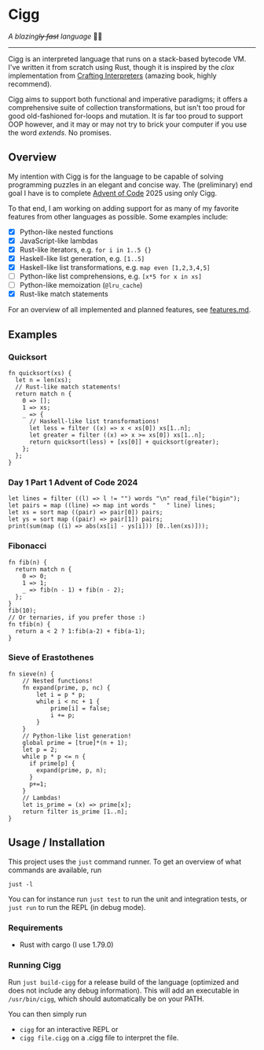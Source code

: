 # Cigg
_A blazing~~ly fast~~ language_ 🚬🚬
____

Cigg is an interpreted language that runs on a stack-based bytecode VM. I've written it from scratch using Rust, though it is inspired by the _clox_ implementation from [Crafting Interpreters](https://craftinginterpreters.com/)
(amazing book, highly recommend).

Cigg aims to support both functional and imperative paradigms; it offers a comprehensive suite of collection transformations, but isn't too proud for
good old-fashioned for-loops and mutation. It is far too proud to support OOP however, and it may or may not try to brick your computer if you use the word _extends_. No promises.

## Overview
My intention with Cigg is for the language to be capable of solving programming puzzles in an elegant and concise way.
The (preliminary) end goal I have is to complete [Advent of Code](https://adventofcode.com/) 2025 using only Cigg.

To that end, I am working on adding support for as many of my favorite features from other languages as possible. Some examples include:

- [x] Python-like nested functions
- [X] JavaScript-like lambdas
- [x] Rust-like iterators, e.g. `for i in 1..5 {}`
- [x] Haskell-like list generation, e.g. `[1..5]`
- [X] Haskell-like list transformations, e.g. `map even [1,2,3,4,5]`
- [ ] Python-like list comprehensions, e.g. `[x*5 for x in xs]`
- [ ] Python-like memoization (`@lru_cache`)
- [X] Rust-like match statements

For an overview of all implemented and planned features, see [features.md](https://github.com/tomasnyberg/tomaslang/blob/main/features.md).


## Examples

### Quicksort
```cigg
fn quicksort(xs) {
  let n = len(xs);
  // Rust-like match statements!
  return match n {
    0 => [];
    1 => xs;
    _ => {
      // Haskell-like list transformations!
      let less = filter ((x) => x < xs[0]) xs[1..n];
      let greater = filter ((x) => x >= xs[0]) xs[1..n];
      return quicksort(less) + [xs[0]] + quicksort(greater);
    };
  };
}
```

### Day 1 Part 1 Advent of Code 2024
```cigg
let lines = filter ((l) => l != "") words "\n" read_file("bigin");
let pairs = map ((line) => map int words "   " line) lines;
let xs = sort map ((pair) => pair[0]) pairs;
let ys = sort map ((pair) => pair[1]) pairs;
print(sum(map ((i) => abs(xs[i] - ys[i])) [0..len(xs)]));
```

### Fibonacci
```cigg
fn fib(n) {
  return match n {
    0 => 0;
    1 => 1;
    _ => fib(n - 1) + fib(n - 2);
  };
}
fib(10);
// Or ternaries, if you prefer those :)
fn tfib(n) {
  return a < 2 ? 1:fib(a-2) + fib(a-1);
}
```

### Sieve of Erastothenes
```cigg
fn sieve(n) {
    // Nested functions!
    fn expand(prime, p, nc) {
        let i = p * p;
        while i < nc + 1 {
            prime[i] = false;
            i += p;
        }
    }
    // Python-like list generation!
    global prime = [true]*(n + 1);
    let p = 2;
    while p * p <= n {
      if prime[p] {
        expand(prime, p, n);
      }
      p+=1;
    }
    // Lambdas!
    let is_prime = (x) => prime[x];
    return filter is_prime [1..n];
}
```

## Usage / Installation
This project uses the `just` command runner. To get an overview of what commands are available, run
```
just -l
```

You can for instance run `just test` to run the unit and integration tests, or `just run` to run the
REPL (in debug mode).
### Requirements
- Rust with cargo (I use 1.79.0)


### Running Cigg
Run `just build-cigg` for a release build of the language (optimized and does not include any debug information).
This will add an executable in `/usr/bin/cigg`, which should automatically be on your PATH.

You can then simply run 

- `cigg` for an interactive REPL
or
- `cigg file.cigg` on a .cigg file to interpret the file.


